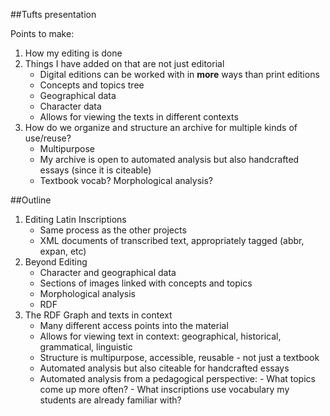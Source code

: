##Tufts presentation

Points to make:

1.  How my editing is done
2.  Things I have added on that are not just editorial
      - Digital editions can be worked with in **more** ways than print editions
      - Concepts and topics tree
      - Geographical data
      - Character data
      - Allows for viewing the texts in different contexts
3.  How do we organize and structure an archive for multiple kinds of use/reuse?
      - Multipurpose
      - My archive is open to automated analysis but also handcrafted essays (since it is citeable)
      - Textbook vocab?  Morphological analysis?

##Outline

1.  Editing Latin Inscriptions
      - Same process as the other projects
      - XML documents of transcribed text, appropriately tagged (abbr, expan, etc)
2.  Beyond Editing
      - Character and geographical data
      - Sections of images linked with concepts and topics
      - Morphological analysis
      - RDF
3.  The RDF Graph and texts in context
      - Many different access points into the material
      - Allows for viewing text in context:  geographical, historical, grammatical, linguistic
      - Structure is multipurpose, accessible, reusable - not just a textbook
      - Automated analysis but also citeable for handcrafted essays
      - Automated analysis from a pedagogical perspective:
            - What topics come up more often?
            - What inscriptions use vocabulary my students are already familiar with?

